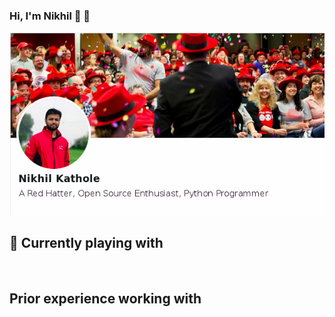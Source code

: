 ### Hi, I'm Nikhil 👋 👦

<!--
**ntkathole/ntkathole** is a ✨ _special_ ✨ repository because its `README.md` (this file) appears on your GitHub profile.

Here are some ideas to get you started:

- 🔭 I’m currently working on ...
- 🌱 I’m currently learning ...
- 👯 I’m looking to collaborate on ...
- 🤔 I’m looking for help with ...
- 💬 Ask me about ...
- 📫 How to reach me: ...
- 😄 Pronouns: ...
- ⚡ Fun fact: ...
-->

![profile](https://github.com/ntkathole/ntkathole/blob/master/profile1.png)

<h2 id="-currently-playing-with">🔭 Currently playing with</h2>
<p>
<img src="https://img.shields.io/badge/Linux-informational?style=flat&amp;logo=linux&amp;logoColor=black&amp;color=2bbc8a" alt="">
<img src="https://img.shields.io/badge/Kubernetes-informational?style=flat&amp;logo=kubernetes&amp;logoColor=white" alt="">
<img src="https://img.shields.io/badge/RedHatOpenShift-informational?style=flat&amp;logo=redhatopenshift&amp;logoColor=red" alt="">
<img src="https://img.shields.io/badge/AI-informational?style=flat&amp;logo=openai&amp;logoColor=blueviolet" alt="">
<img src="https://img.shields.io/badge/Machine_Learning-informational?style=flat&amp;logo=redhat&amp;logoColor=red" alt="">
<img src="https://img.shields.io/badge/Golang-informational?style=flat&amp;logo=go&amp;logoColor=lightblue" alt="">
<img src="https://img.shields.io/badge/Python-informational?style=flat&amp;logo=python&amp;logoColor=yellow&amp;color=2bbc8a" alt="">
<img src="https://img.shields.io/badge/Jenkins-informational?style=flat&amp;logo=Jenkins&amp;logoColor=black&amp;color=2bbc8a" alt="">
<img src="https://img.shields.io/badge/CI/CD-informational?style=flat&amp;logo=circleci&amp;logoColor=blue&amp;color=2bbc8a" alt="">
</p>
<h2 id="-previous-playing-wtih">Prior experience working with</h2>
<p>

<img src="https://img.shields.io/badge/Public_Cloud-informational?style=flat&amp;logo=amazonwebservices&amp;logoColor=orange" alt="">
<img src="https://img.shields.io/badge/Virtualization-informational?style=flat&amp;logo=podman&amp;logoColor=lightblue" alt="">
<img src="https://img.shields.io/badge/Micro_services-informational?style=flat&amp;logo=serverless&amp;logoColor=blueviolet" alt="">
<img src="https://img.shields.io/badge/Testing-informational?style=flat&amp;logo=Pytest&amp;logoColor=purple" alt="">
<img src="https://img.shields.io/badge/Automation-informational?style=flat&amp;logo=Eclipse Adoptium&amp;logoColor=purple" alt="">
<img src="https://img.shields.io/badge/Ansible-informational?style=flat&amp;logo=Ansible&amp;logoColor=red" alt="">
<img src="https://img.shields.io/badge/DevOps-informational?style=flat&amp;logo=devbox&amp;logoColor=blue&amp;color=2bbc8a" alt="">
<img src="https://img.shields.io/badge/Foreman-informational?style=flat&amp;logo=fortran&amp;logoColor=blue&amp;color=2bbc8a" alt="">
<img src="https://img.shields.io/badge/Fedora-informational?style=flat&amp;logo=fedora&amp;logoColor=orange" alt="">
</p>
